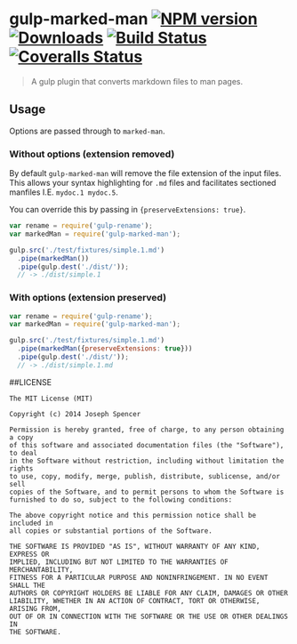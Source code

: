 # gulp-marked-man [![NPM version][npm-image]][npm-url] [![Downloads][downloads-image]][npm-url] [![Build Status][travis-image]][travis-url] [![Coveralls Status][coveralls-image]][coveralls-url]
> A gulp plugin that converts markdown files to man pages.

## Usage

Options are passed through to `marked-man`.

### Without options (extension removed)

By default `gulp-marked-man` will remove the file extension of the input files.  This
allows your syntax highlighting for `.md` files and facilitates sectioned manfiles
I.E. `mydoc.1 mydoc.5`.

You can override this by passing in `{preserveExtensions: true}`.

```javascript
var rename = require('gulp-rename');
var markedMan = require('gulp-marked-man');

gulp.src('./test/fixtures/simple.1.md')
  .pipe(markedMan())
  .pipe(gulp.dest('./dist/'));
  // -> ./dist/simple.1
```

### With options (extension preserved)
```javascript
var rename = require('gulp-rename');
var markedMan = require('gulp-marked-man');

gulp.src('./test/fixtures/simple.1.md')
  .pipe(markedMan({preserveExtensions: true}))
  .pipe(gulp.dest('./dist/'));
  // -> ./dist/simple.1.md
```



##LICENSE
``````
The MIT License (MIT)

Copyright (c) 2014 Joseph Spencer

Permission is hereby granted, free of charge, to any person obtaining a copy
of this software and associated documentation files (the "Software"), to deal
in the Software without restriction, including without limitation the rights
to use, copy, modify, merge, publish, distribute, sublicense, and/or sell
copies of the Software, and to permit persons to whom the Software is
furnished to do so, subject to the following conditions:

The above copyright notice and this permission notice shall be included in
all copies or substantial portions of the Software.

THE SOFTWARE IS PROVIDED "AS IS", WITHOUT WARRANTY OF ANY KIND, EXPRESS OR
IMPLIED, INCLUDING BUT NOT LIMITED TO THE WARRANTIES OF MERCHANTABILITY,
FITNESS FOR A PARTICULAR PURPOSE AND NONINFRINGEMENT. IN NO EVENT SHALL THE
AUTHORS OR COPYRIGHT HOLDERS BE LIABLE FOR ANY CLAIM, DAMAGES OR OTHER
LIABILITY, WHETHER IN AN ACTION OF CONTRACT, TORT OR OTHERWISE, ARISING FROM,
OUT OF OR IN CONNECTION WITH THE SOFTWARE OR THE USE OR OTHER DEALINGS IN
THE SOFTWARE.
``````

[downloads-image]: http://img.shields.io/npm/dm/gulp-marked-man.svg
[npm-url]: https://npmjs.org/package/gulp-marked-man
[npm-image]: http://img.shields.io/npm/v/gulp-marked-man.svg

[travis-url]: https://travis-ci.org/jsdevel/gulp-marked-man
[travis-image]: http://img.shields.io/travis/jsdevel/gulp-marked-man.svg

[coveralls-url]: https://coveralls.io/r/jsdevel/gulp-marked-man
[coveralls-image]: http://img.shields.io/coveralls/jsdevel/gulp-marked-man/master.svg
